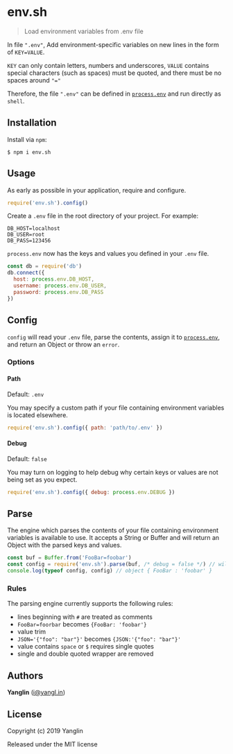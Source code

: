 # env.sh
> Load environment variables from .env file

In file `".env"`, Add environment-specific variables on new lines in the form of `KEY=VALUE`.

`KEY` can only contain letters, numbers and underscores, `VALUE` contains special characters (such as spaces) must be quoted, and there must be no spaces around `"="`

Therefore, the file `".env"` can be defined in [`process.env`](https://nodejs.org/docs/latest/api/process.html#process_process_env) and run directly as `shell`.



## Installation

Install via `npm`:

```
$ npm i env.sh
```



## Usage

As early as possible in your application, require and configure.

```javascript
require('env.sh').config()
```

Create a `.env` file in the root directory of your project.
For example:

```dosini
DB_HOST=localhost
DB_USER=root
DB_PASS=123456
```

`process.env` now has the keys and values you defined in your `.env` file.

```javascript
const db = require('db')
db.connect({
  host: process.env.DB_HOST,
  username: process.env.DB_USER,
  password: process.env.DB_PASS
})
```



## Config

`config` will read your `.env` file, parse the contents, assign it to
[`process.env`](https://nodejs.org/docs/latest/api/process.html#process_process_env),
and return an Object or throw an `error`.


### Options

#### Path

Default: `.env`

You may specify a custom path if your file containing environment variables is located elsewhere.

```js
require('env.sh').config({ path: 'path/to/.env' })
```

#### Debug

Default: `false`

You may turn on logging to help debug why certain keys or values are not being set as you expect.

```js
require('env.sh').config({ debug: process.env.DEBUG })
```


## Parse

The engine which parses the contents of your file containing environment
variables is available to use. It accepts a String or Buffer and will return
an Object with the parsed keys and values.

```js
const buf = Buffer.from('FooBar=foobar')
const config = require('env.sh').parse(buf, /* debug = false */) // will return an object
console.log(typeof config, config) // object { FooBar : 'foobar' }
```

### Rules

The parsing engine currently supports the following rules:

- lines beginning with `#` are treated as comments
- `FooBar=foorbar` becomes `{FooBar: 'foobar'}`
- value trim
- `JSON='{"foo": "bar"}'` becomes `{JSON:'{"foo": "bar"}'`
- value contains `space` or `$` requires single quotes
- single and double quoted wrapper are removed


## Authors

**Yanglin** ([i@yangl.in](mailto:mail@yanglin.me))


## License

Copyright (c) 2019 Yanglin

Released under the MIT license
